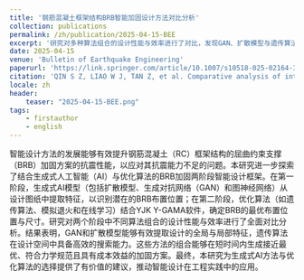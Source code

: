 ```yaml
---
title: '钢筋混凝土框架结构BRB智能加固设计方法对比分析'
collection: publications
permalink: /zh/publication/2025-04-15-BEE
excerpt: '研究对多种算法组合的设计性能与效率进行了对比，发现GAN、扩散模型与遗传算法在特征提取与解空间搜索方面表现优异。其组合可快速生成符合规范的设计方案，为智能设计在工程实践中的应用提供了有益参考。'
date: 2025-04-15
venue: 'Bulletin of Earthquake Engineering'
paperurl: 'https://link.springer.com/article/10.1007/s10518-025-02164-3'
citation: 'QIN S Z, LIAO W J, TAN Z, et al. Comparative analysis of intelligent retrofit design methods of RC frame structures using buckling-restrained braces[J/OL]. Bulletin of Earthquake Engineering, 2025[2025-04-15]. https://doi.org/10.1007/s10518-025-02164-3. DOI:10.1007/s10518-025-02164-3.'
locale: zh
header:
    teaser: "2025-04-15-BEE.png"
tags: 
    - firstauthor
    - english
---
```


智能设计方法的发展能够有效提升钢筋混凝土（RC）框架结构的屈曲约束支撑（BRB）加固方案的抗震性能，以应对其抗震能力不足的问题。本研究进一步探索了结合生成式人工智能（AI）与优化算法的BRB加固两阶段智能设计框架。在第一阶段，生成式AI模型（包括扩散模型、生成对抗网络（GAN）和图神经网络）从设计图纸中提取特征，以识别潜在的BRB布置位置；在第二阶段，优化算法（如遗传算法、模拟退火和在线学习）结合YJK Y-GAMA软件，确定BRB的最优布置位置与尺寸。研究对两个阶段中不同算法组合的设计性能与效率进行了全面对比分析。结果表明，GAN和扩散模型能够有效提取设计的全局与局部特征，遗传算法在设计空间中具备高效的搜索能力。这些方法的组合能够在短时间内生成接近最优、符合力学规范且具有成本效益的加固方案。最终，本研究为生成式AI方法与优化算法的选择提供了有价值的建议，推动智能设计在工程实践中的应用。